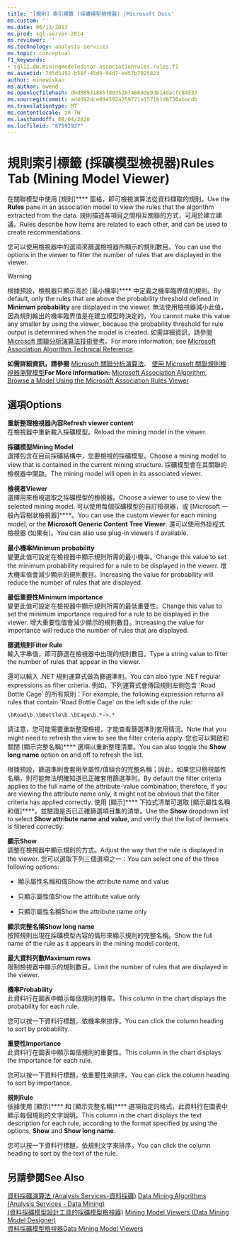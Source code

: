 ```yaml
---
title: '[規則] 索引標籤 (採礦模型檢視器) |Microsoft Docs'
ms.custom: ''
ms.date: 06/13/2017
ms.prod: sql-server-2014
ms.reviewer: ''
ms.technology: analysis-services
ms.topic: conceptual
f1_keywords:
- sql12.dm.miningmodeleditor.associationrules.rules.f1
ms.assetid: 705d5492-b58f-45d9-94d7-ed57b7025823
author: minewiskan
ms.author: owend
ms.openlocfilehash: d0d86931865fd9352074669de93b14dacfc84537
ms.sourcegitcommit: ad4d92dce894592a259721a1571b1d8736abacdb
ms.translationtype: MT
ms.contentlocale: zh-TW
ms.lasthandoff: 08/04/2020
ms.locfileid: "87592927"
---
```

# <a name="rules-tab-mining-model-viewer"></a><span data-ttu-id="c94a5-102">規則索引標籤 (採礦模型檢視器)</span><span class="sxs-lookup"><span data-stu-id="c94a5-102">Rules Tab (Mining Model Viewer)</span></span>
  <span data-ttu-id="c94a5-103">在關聯模型中使用 [規則]\*\*\*\* 窗格，即可檢視演算法從資料擷取的規則。</span><span class="sxs-lookup"><span data-stu-id="c94a5-103">Use the **Rules** pane in an association model to view the rules that the algorithm extracted from the data.</span></span> <span data-ttu-id="c94a5-104">規則描述各項目之間相互關聯的方式，可用於建立建議。</span><span class="sxs-lookup"><span data-stu-id="c94a5-104">Rules describe how items are related to each other, and can be used to create recommendations.</span></span>  
  
 <span data-ttu-id="c94a5-105">您可以使用檢視器中的選項來篩選檢視器所顯示的規則數目。</span><span class="sxs-lookup"><span data-stu-id="c94a5-105">You can use the options in the viewer to filter the number of rules that are displayed in the viewer.</span></span>  
  
> [!WARNING]  
>  <span data-ttu-id="c94a5-106">根據預設，檢視器只顯示高於 [最小機率]\*\*\*\* 中定義之機率臨界值的規則。</span><span class="sxs-lookup"><span data-stu-id="c94a5-106">By default, only the rules that are above the probability threshold defined in **Minimum probability** are displayed in the viewer.</span></span> <span data-ttu-id="c94a5-107">無法使用檢視器減小此值，因為規則輸出的機率臨界值是在建立模型時決定的。</span><span class="sxs-lookup"><span data-stu-id="c94a5-107">You cannot make this value any smaller by using the viewer, because the probability threshold for rule output is determined when the model is created.</span></span> <span data-ttu-id="c94a5-108">如需詳細資訊，請參閱 [Microsoft 關聯分析演算法技術參考](data-mining/microsoft-association-algorithm-technical-reference.md)。</span><span class="sxs-lookup"><span data-stu-id="c94a5-108">For more information, see [Microsoft Association Algorithm Technical Reference](data-mining/microsoft-association-algorithm-technical-reference.md).</span></span>  
  
 <span data-ttu-id="c94a5-109">**如需詳細資訊，請參閱** [Microsoft 關聯分析演算法](data-mining/microsoft-association-algorithm.md)、 [使用 Microsoft 關聯規則檢視器瀏覽模型](data-mining/browse-a-model-using-the-microsoft-association-rules-viewer.md)</span><span class="sxs-lookup"><span data-stu-id="c94a5-109">**For More Information:** [Microsoft Association Algorithm](data-mining/microsoft-association-algorithm.md), [Browse a Model Using the Microsoft Association Rules Viewer](data-mining/browse-a-model-using-the-microsoft-association-rules-viewer.md)</span></span>  
  
## <a name="options"></a><span data-ttu-id="c94a5-110">選項</span><span class="sxs-lookup"><span data-stu-id="c94a5-110">Options</span></span>  
 <span data-ttu-id="c94a5-111">**重新整理檢視器內容**</span><span class="sxs-lookup"><span data-stu-id="c94a5-111">**Refresh viewer content**</span></span>  
 <span data-ttu-id="c94a5-112">在檢視器中重新載入採礦模型。</span><span class="sxs-lookup"><span data-stu-id="c94a5-112">Reload the mining model in the viewer.</span></span>  
  
 <span data-ttu-id="c94a5-113">**採礦模型**</span><span class="sxs-lookup"><span data-stu-id="c94a5-113">**Mining Model**</span></span>  
 <span data-ttu-id="c94a5-114">選擇包含在目前採礦結構中，您要檢視的採礦模型。</span><span class="sxs-lookup"><span data-stu-id="c94a5-114">Choose a mining model to view that is contained in the current mining structure.</span></span> <span data-ttu-id="c94a5-115">採礦模型會在其關聯的檢視器中開啟。</span><span class="sxs-lookup"><span data-stu-id="c94a5-115">The mining model will open in its associated viewer.</span></span>  
  
 <span data-ttu-id="c94a5-116">**檢視者**</span><span class="sxs-lookup"><span data-stu-id="c94a5-116">**Viewer**</span></span>  
 <span data-ttu-id="c94a5-117">選擇用來檢視選取之採礦模型的檢視器。</span><span class="sxs-lookup"><span data-stu-id="c94a5-117">Choose a viewer to use to view the selected mining model.</span></span> <span data-ttu-id="c94a5-118">可以使用每個採礦模型的自訂檢視器，或 [Microsoft 一般內容樹狀檢視器]\*\*\*\*。</span><span class="sxs-lookup"><span data-stu-id="c94a5-118">You can use the custom viewer for each mining model, or the **Microsoft Generic Content Tree Viewer**.</span></span> <span data-ttu-id="c94a5-119">還可以使用外掛程式檢視器 (如果有)。</span><span class="sxs-lookup"><span data-stu-id="c94a5-119">You can also use plug-in viewers if available.</span></span>  
  
 <span data-ttu-id="c94a5-120">**最小機率**</span><span class="sxs-lookup"><span data-stu-id="c94a5-120">**Minimum probability**</span></span>  
 <span data-ttu-id="c94a5-121">變更此值可設定在檢視器中顯示規則所需的最小機率。</span><span class="sxs-lookup"><span data-stu-id="c94a5-121">Change this value to set the minimum probability required for a rule to be displayed in the viewer.</span></span> <span data-ttu-id="c94a5-122">增大機率值會減少顯示的規則數目。</span><span class="sxs-lookup"><span data-stu-id="c94a5-122">Increasing the value for probability will reduce the number of rules that are displayed.</span></span>  
  
 <span data-ttu-id="c94a5-123">**最低重要性**</span><span class="sxs-lookup"><span data-stu-id="c94a5-123">**Minimum importance**</span></span>  
 <span data-ttu-id="c94a5-124">變更此值可設定在檢視器中顯示規則所需的最低重要性。</span><span class="sxs-lookup"><span data-stu-id="c94a5-124">Change this value to set the minimum importance required for a rule to be displayed in the viewer.</span></span> <span data-ttu-id="c94a5-125">增大重要性值會減少顯示的規則數目。</span><span class="sxs-lookup"><span data-stu-id="c94a5-125">Increasing the value for importance will reduce the number of rules that are displayed.</span></span>  
  
 <span data-ttu-id="c94a5-126">**篩選規則**</span><span class="sxs-lookup"><span data-stu-id="c94a5-126">**Filter Rule**</span></span>  
 <span data-ttu-id="c94a5-127">輸入字串值，即可篩選在檢視器中出現的規則數目。</span><span class="sxs-lookup"><span data-stu-id="c94a5-127">Type a string value to filter the number of rules that appear in the viewer.</span></span>  
  
 <span data-ttu-id="c94a5-128">還可以輸入 .NET 規則運算式做為篩選準則。</span><span class="sxs-lookup"><span data-stu-id="c94a5-128">You can also type .NET regular expressions as filter criteria.</span></span> <span data-ttu-id="c94a5-129">例如，下列運算式會傳回規則左側包含 'Road Bottle Cage' 的所有規則：</span><span class="sxs-lookup"><span data-stu-id="c94a5-129">For example, the following expression returns all rules that contain 'Road Bottle Cage' on the left side of the rule:</span></span>  
  
 `\bRoad\b.\bBottle\b.\bCage\b.*->.*`  
  
 <span data-ttu-id="c94a5-130">請注意，您可能需要重新整理檢視，才能查看篩選準則套用情況。</span><span class="sxs-lookup"><span data-stu-id="c94a5-130">Note that you might need to refresh the view to see the filter criteria apply.</span></span> <span data-ttu-id="c94a5-131">您也可以開啟和關閉 [顯示完整名稱]\*\*\*\* 選項以重新整理清單。</span><span class="sxs-lookup"><span data-stu-id="c94a5-131">You can also toggle the **Show long name** option on and off to refresh the list.</span></span>  
  
 <span data-ttu-id="c94a5-132">根據預設，篩選準則會套用至屬性/值組合的完整名稱；因此，如果您只檢視屬性名稱，則可能無法明確知道已正確套用篩選準則。</span><span class="sxs-lookup"><span data-stu-id="c94a5-132">By default the filter criteria applies to the full name of the attribute-value combination; therefore, if you are viewing the attribute name only, it might not be obvious that the filter criteria has applied correctly.</span></span> <span data-ttu-id="c94a5-133">使用 [顯示]\*\*\*\* 下拉式清單可選取 [顯示屬性名稱和值]\*\*\*\*，並驗證是否已正確篩選項目集的清單。</span><span class="sxs-lookup"><span data-stu-id="c94a5-133">Use the **Show** dropdown list to select **Show attribute name and value**, and verify that the list of itemsets is filtered correctly.</span></span>  
  
 <span data-ttu-id="c94a5-134">**顯示**</span><span class="sxs-lookup"><span data-stu-id="c94a5-134">**Show**</span></span>  
 <span data-ttu-id="c94a5-135">調整在檢視器中顯示規則的方式。</span><span class="sxs-lookup"><span data-stu-id="c94a5-135">Adjust the way that the rule is displayed in the viewer.</span></span> <span data-ttu-id="c94a5-136">您可以選取下列三個選項之一：</span><span class="sxs-lookup"><span data-stu-id="c94a5-136">You can select one of the three following options:</span></span>  
  
-   <span data-ttu-id="c94a5-137">顯示屬性名稱和值</span><span class="sxs-lookup"><span data-stu-id="c94a5-137">Show the attribute name and value</span></span>  
  
-   <span data-ttu-id="c94a5-138">只顯示屬性值</span><span class="sxs-lookup"><span data-stu-id="c94a5-138">Show the attribute value only</span></span>  
  
-   <span data-ttu-id="c94a5-139">只顯示屬性名稱</span><span class="sxs-lookup"><span data-stu-id="c94a5-139">Show the attribute name only</span></span>  
  
 <span data-ttu-id="c94a5-140">**顯示完整名稱**</span><span class="sxs-lookup"><span data-stu-id="c94a5-140">**Show long name**</span></span>  
 <span data-ttu-id="c94a5-141">按照規則出現在採礦模型內容的情形來顯示規則的完整名稱。</span><span class="sxs-lookup"><span data-stu-id="c94a5-141">Show the full name of the rule as it appears in the mining model content.</span></span>  
  
 <span data-ttu-id="c94a5-142">**最大資料列數**</span><span class="sxs-lookup"><span data-stu-id="c94a5-142">**Maximum rows**</span></span>  
 <span data-ttu-id="c94a5-143">限制檢視器中顯示的規則數目。</span><span class="sxs-lookup"><span data-stu-id="c94a5-143">Limit the number of rules that are displayed in the viewer.</span></span>  
  
 <span data-ttu-id="c94a5-144">**機率**</span><span class="sxs-lookup"><span data-stu-id="c94a5-144">**Probability**</span></span>  
 <span data-ttu-id="c94a5-145">此資料行在圖表中顯示每個規則的機率。</span><span class="sxs-lookup"><span data-stu-id="c94a5-145">This column in the chart displays the probability for each rule.</span></span>  
  
 <span data-ttu-id="c94a5-146">您可以按一下資料行標題，依機率來排序。</span><span class="sxs-lookup"><span data-stu-id="c94a5-146">You can click the column heading to sort by probability.</span></span>  
  
 <span data-ttu-id="c94a5-147">**重要性**</span><span class="sxs-lookup"><span data-stu-id="c94a5-147">**Importance**</span></span>  
 <span data-ttu-id="c94a5-148">此資料行在圖表中顯示每個規則的重要性。</span><span class="sxs-lookup"><span data-stu-id="c94a5-148">This column in the chart displays the importance for each rule.</span></span>  
  
 <span data-ttu-id="c94a5-149">您可以按一下資料行標題，依重要性來排序。</span><span class="sxs-lookup"><span data-stu-id="c94a5-149">You can click the column heading to sort by importance.</span></span>  
  
 <span data-ttu-id="c94a5-150">**規則**</span><span class="sxs-lookup"><span data-stu-id="c94a5-150">**Rule**</span></span>  
 <span data-ttu-id="c94a5-151">依據使用 [顯示]\*\*\*\* 和 [顯示完整名稱]\*\*\*\* 選項指定的格式，此資料行在圖表中顯示每個規則的文字說明。</span><span class="sxs-lookup"><span data-stu-id="c94a5-151">This column in the chart displays the text description for each rule, according to the format specified by using the options, **Show** and **Show long name**.</span></span>  
  
 <span data-ttu-id="c94a5-152">您可以按一下資料行標題，依規則文字來排序。</span><span class="sxs-lookup"><span data-stu-id="c94a5-152">You can click the column heading to sort by the text of the rule.</span></span>  
  
## <a name="see-also"></a><span data-ttu-id="c94a5-153">另請參閱</span><span class="sxs-lookup"><span data-stu-id="c94a5-153">See Also</span></span>  
 <span data-ttu-id="c94a5-154">[資料採礦演算法 &#40;Analysis Services-資料採礦&#41;](data-mining/data-mining-algorithms-analysis-services-data-mining.md) </span><span class="sxs-lookup"><span data-stu-id="c94a5-154">[Data Mining Algorithms &#40;Analysis Services - Data Mining&#41;](data-mining/data-mining-algorithms-analysis-services-data-mining.md) </span></span>  
 <span data-ttu-id="c94a5-155">[&#40;資料採礦模型設計工具的採礦模型檢視器&#41;](mining-model-viewers-data-mining-model-designer.md) </span><span class="sxs-lookup"><span data-stu-id="c94a5-155">[Mining Model Viewers &#40;Data Mining Model Designer&#41;](mining-model-viewers-data-mining-model-designer.md) </span></span>  
 [<span data-ttu-id="c94a5-156">資料採礦模型檢視器</span><span class="sxs-lookup"><span data-stu-id="c94a5-156">Data Mining Model Viewers</span></span>](data-mining/data-mining-model-viewers.md)  
  
  
